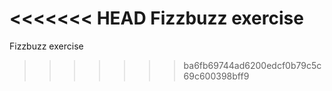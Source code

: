 <<<<<<< HEAD
Fizzbuzz exercise
=======
Fizzbuzz exercise
>>>>>>> ba6fb69744ad6200edcf0b79c5c69c600398bff9
